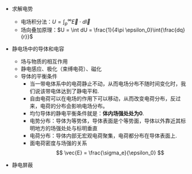 + 求解电势
  + 电场积分法：$U = \int_{p}^{\infty}{ \vec{E}\cdot d\vec{l}}$
  + 场向叠加原理：$U = \int dU = \frac{1}{4\pi \epsilon_0}\int{\frac{dq}{r}}$
  
  

+ 静电场中的导体和电容
  + 场与物质的相互作用
  + 静电感应、极化（束缚电荷）、磁化
  + 导体的平衡条件
    + 当一带电体系中的电荷静止不动，从而电场分布不随时间变化时，我们说该带电体达到了静电平和.
    + 自由电荷可以在电场的作用下可以移动，从而改变电荷分布，反过来，电荷的分布会影响电场分布。
    + 均匀导体的静电平衡条件就是：**体内场强处处为0**.
    + 电势分布：导体为等势体，导体表面是个等势面，导体以外靠近其标明地方的场强处处与标明垂直
    + 电荷分布：导体内部无宏观电荷聚集，电荷都分布在导体表面上.
    + 面电荷密度与场强的关系
    $$
    \vec{E} = \frac{\sigma_e}{\epsilon_0}
    $$

+ 静电屏蔽
 